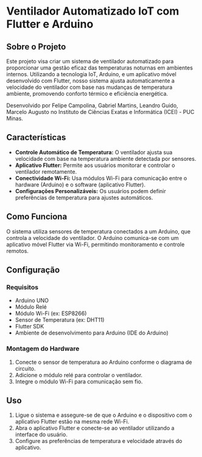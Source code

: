 # Ventilador Automatizado IoT com Flutter e Arduino

## Sobre o Projeto

Este projeto visa criar um sistema de ventilador automatizado para proporcionar uma gestão eficaz das temperaturas noturnas em ambientes internos. Utilizando a tecnologia IoT, Arduino, e um aplicativo móvel desenvolvido com Flutter, nosso sistema ajusta automaticamente a velocidade do ventilador com base nas mudanças de temperatura ambiente, promovendo conforto térmico e eficiência energética.

Desenvolvido por Felipe Campolina, Gabriel Martins, Leandro Guido, Marcelo Augusto no Instituto de Ciências Exatas e Informática (ICEI) - PUC Minas.

## Características

- **Controle Automático de Temperatura:** O ventilador ajusta sua velocidade com base na temperatura ambiente detectada por sensores.
- **Aplicativo Flutter:** Permite aos usuários monitorar e controlar o ventilador remotamente.
- **Conectividade Wi-Fi:** Usa módulos Wi-Fi para comunicação entre o hardware (Arduino) e o software (aplicativo Flutter).
- **Configurações Personalizáveis:** Os usuários podem definir preferências de temperatura para ajustes automáticos.

## Como Funciona

O sistema utiliza sensores de temperatura conectados a um Arduino, que controla a velocidade do ventilador. O Arduino comunica-se com um aplicativo móvel Flutter via Wi-Fi, permitindo monitoramento e controle remotos.

## Configuração

### Requisitos

- Arduino UNO
- Módulo Relé
- Módulo Wi-Fi (ex: ESP8266)
- Sensor de Temperatura (ex: DHT11)
- Flutter SDK
- Ambiente de desenvolvimento para Arduino (IDE do Arduino)

### Montagem do Hardware

1. Conecte o sensor de temperatura ao Arduino conforme o diagrama de circuito.
2. Adicione o módulo relé para controlar o ventilador.
3. Integre o módulo Wi-Fi para comunicação sem fio.

## Uso

1. Ligue o sistema e assegure-se de que o Arduino e o dispositivo com o aplicativo Flutter estão na mesma rede Wi-Fi.
2. Abra o aplicativo Flutter e conecte-se ao ventilador utilizando a interface do usuário.
3. Configure as preferências de temperatura e velocidade através do aplicativo.